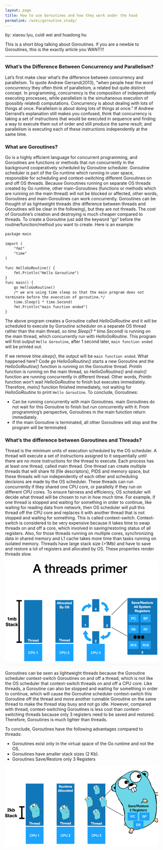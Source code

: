 ```yaml
---
layout: page
title: How to use Goroutines and how they work under the hood 
permalink: /wiki/goroutine_study/
---
```


*by:* xiaosu lyu, cuidi wei and huadong hu


This is a short blog talking about Goroutines. If you are a newbie to Goroutines, this is the exactly article you WANT!!!

---

### What’s the Difference Between Concurrency and Parallelism? ###

Let’s first make clear what’s the difference between concurrency and parallelism. To quote Andrew Gerrand(2013), “when people hear the word concurrency they often think of parallelism, a related but quite distinct concept. In programming, concurrency is the composition of independently executing processes, while parallelism is the simultaneous execution of (possibly related) computations. Concurrency is about dealing with lots of things at once. Parallelism is about doing lots of things at once.” If Andrew Gerrand’s explanation still makes you confused, think that concurrency is taking a set of instructions that would be executed in sequence and finding a way to execute them out of order and still produce the same result; and parallelism is executing each of these instructions independently at the same time. 

### What are Goroutines? ###

Go is a highly efficient language for concurrent programming, and Goroutines are functions or methods that run concurrently in the background cooperatively scheduled by Goroutine scheduler. Goroutine scheduler is part of the Go runtime which running in user space, responsible for scheduling and context-switching different Goroutines on and off OS threads.  Because Goroutines running on separate OS threads created by Go runtime, other main-Goroutines (functions or methods which are running on the main thread) will not be blocked or affected, other words, Goroutines and main-Goroutines can work concurrently. Goroutines can be thought of as lightweight threads (the difference between threads and Goroutines will be clear in the following), but they are not threads. The cost of Goroutine’s creation and destroying is much cheaper compared to threads. To create a Goroutine just add the keyword “go” before the routine/function/method you want to create. Here is an example:

```
package main
 
import (  
    "fmt"
    "time"
)

func HelloGoRoutine() {  
    fmt.Println("Hello Goroutine")
}
func main() {  
    go HelloGoRoutine()
    /* we are using time sleep so that the main program does not terminate before the execution of goroutine.*/
    time.Sleep(1 * time.Second)
    fmt.Println("main function ended")
}
```
The above program creates a Goroutine called *HelloGoRoutine* and it will be scheduled to execute by Goroutine scheduler on a separate OS thread rather than the main thread, so *time.Sleep(1 * time.Second)* is running on the main thread, which concurrently run with *HelloGoRoutine*. This program will first output ```Hello Goroutine```, after 1 second later, ```main function ended``` will be printed out.

If we remove *time.sleep()*, the output will be ```main function ended```. What happened here? Code *go HelloGoRoutine()* starts a new Goroutine and the *HelloGoRoutine()* function is running on the Goroutine thread. *Println* function is running on the main thread, so *HelloGoRoutine()* and *main()* function are running concurrently in different thread. Other words, *Println* function won’t wait *HelloGoRoutine* to finish but executes immediately. Therefore, *main()* function finished immediately,  not waiting for *HelloGoRoutine* to print ```Hello Goroutine```. To conclude, Goroutines:    

- Can be running concurrently with main Goroutines. main Goroutines do not wait for this Goroutine to finish but run concurrently with it. From programming’s perspective, Goroutines in the main function return immediately.
- If the main Goroutine is terminated, all other Goroutines will stop and the program will be terminated.

### What’s the difference between Goroutines and Threads? ###

Thread is the minimum units of execution scheduled by the OS scheduler. A thread will execute a set of instructions assigned to it sequentially until there are no more instructions for the thread to execute. Each process has at least one thread, called main thread. One thread can create multiple threads that will share fd (file descriptors), PIDS and memory space, but these threads will run independently of each other and scheduling decisions are made by the OS scheduler. These threads can run concurrently if they shared one CPU core, or parallelly if they run on different CPU cores. To ensure fairness and efficiency, OS scheduler will decide what thread will be chosen to run in how much time. For example, if one thread is stopped and waiting for something in order to continue, like waiting for reading data from network, then OS scheduler will pull this thread off the CPU core and replaces it with another thread that is not stopped and waiting for something. This is called context-switch. Context-switch is considered to be very expensive because it takes time to swap threads on and off a core, which involved in saving/restoring status of all registers. Also, for those threads running on multiple cores, synchronizing data in shared memory and L1 cache takes more time than tasks running on isolated memory. Threads have large stack size (>1Mb) and have to save and restore a lot of registers and allocated by OS. These properties render threads slow.

![avatar](1.png)

Goroutines can be seen as lightweight threads because the Goroutine scheduler context-switch Goroutines on and off a thread, which is not like the OS scheduler that context-switch threads on and off a CPU core. Like threads, a Goroutine can also be stopped and waiting for something in order to continue, which will cause the Goroutine scheduler context-switch this Goroutine off the thread and move another runnable Goroutine on the same thread to make the thread stay busy and not go idle. However, compared with thread, context-switching Goroutines is less cost than context-switching threads because only 3 registers need to be saved and restored. Therefore, Goroutines is much lighter than threads.  

To conclude, Goroutines have the following advantages compared to threads:
- Goroutines exist only in the virtual space of the Go runtime and not the OS.
- Goroutines have smaller stack sizes (2 Kb). 
- Goroutines Save/Restore only 3 Registers 

![avatar](2.png)
